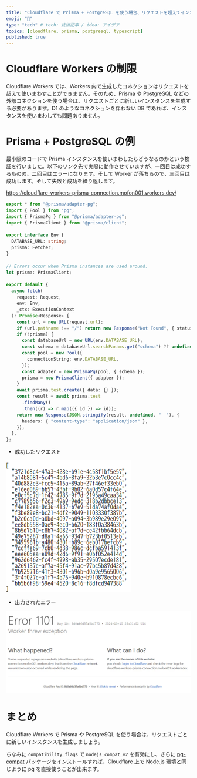 ```yaml
---
title: "Cloudflare で Prisma + PostgreSQL を使う場合、リクエストを超えてインスタンスを使いまわしてはいけない"
emoji: "🙆"
type: "tech" # tech: 技術記事 / idea: アイデア
topics: [cloudflare, prisma, postgresql, typescript]
published: true
---
```


# Cloudflare Workers の制限

Cloudflare Workers では、Workers 内で生成したコネクションはリクエストを超えて使いまわすことができません。そのため、Prisma や PostgreSQL などの外部コネクションを使う場合は、リクエストごとに新しいインスタンスを生成する必要があります。D1 のようなコネクションを伴わない DB であれば、インスタンスを使いまわしても問題ありません。

# Prisma + PostgreSQL の例

最小限のコードで Prisma インスタンスを使いまわしたらどうなるのかという検証を行いました。以下のリンク先で実際に動作させていますが、一回目は成功するものの、二回目はエラーになります。そして Worker が落ちるので、三回目は成功します。そして失敗と成功を繰り返します。

https://cloudflare-workers-prisma-connection.mofon001.workers.dev/

```ts
export * from "@prisma/adapter-pg";
import { Pool } from "pg";
import { PrismaPg } from "@prisma/adapter-pg";
import { PrismaClient } from "@prisma/client";

export interface Env {
  DATABASE_URL: string;
  prisma: Fetcher;
}

// Errors occur when Prisma instances are used around.
let prisma: PrismaClient;

export default {
  async fetch(
    request: Request,
    env: Env,
    _ctx: ExecutionContext
  ): Promise<Response> {
    const url = new URL(request.url);
    if (url.pathname !== "/") return new Response("Not Found", { status: 404 });
    if (!prisma) {
      const databaseUrl = new URL(env.DATABASE_URL);
      const schema = databaseUrl.searchParams.get("schema") ?? undefined;
      const pool = new Pool({
        connectionString: env.DATABASE_URL,
      });
      const adapter = new PrismaPg(pool, { schema });
      prisma = new PrismaClient({ adapter });
    }
    await prisma.test.create({ data: {} });
    const result = await prisma.test
      .findMany()
      .then((r) => r.map(({ id }) => id));
    return new Response(JSON.stringify(result, undefined, "  "), {
      headers: { "content-type": "application/json" },
    });
  },
};
```

- 成功したリクエスト

![](/images/cloudflare-workers-prisma-connection/2024-10-11-08-35-19.png)

- 出力されたエラー

![](/images/cloudflare-workers-prisma-connection/2024-10-11-08-32-30.png)

# まとめ

Cloudflare Workers で Prisma や PostgreSQL を使う場合は、リクエストごとに新しいインスタンスを生成しましょう。

ちなみに `compatibility_flags` で `nodejs_compat_v2` を有効にし、さらに [pg-compat](https://www.npmjs.com/package/pg-compat) パッケージをインストールすれば、Cloudflare 上で Node.js 環境と同じように pg を直接使うことが出来ます。
